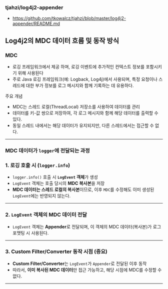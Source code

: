 ### tjahzi/log4j2-appender

- https://github.com/tkowalcz/tjahzi/blob/master/log4j2-appender/README.md



## Log4j2의 MDC 데이터 흐름 및 동작 방식

### MDC 
- 로깅 프레임워크에서 제공 하며, 로깅 이벤트에 추가적인 컨텍스트 정보를 포함시키기 위해 사용된다 
- 주로 Java 로깅 프레임워크(예: Logback, Log4j)에서 사용되며, 특정 요청이나 스레드에 대한 부가 정보를 로그 메시지와 함께 기록하는 데 유용하다.

주요 개념
- MDC는 스레드 로컬(ThreadLocal) 저장소를 사용하여 데이터를 관리
- 데이터를 키-값 쌍으로 저장하여, 각 로그 메시지와 함께 해당 데이터를 출력할 수 있다.
- 동일 스레드 내에서는 해당 데이터가 유지되지만, 다른 스레드에서는 접근할 수 없다.

---

### MDC 데이터가 `logger`에 전달되는 과정

### **1. 로깅 호출 시 (`logger.info`)**
- `logger.info()` 호출 시 **`LogEvent` 객체**가 생성
- `LogEvent` 객체는 호출 당시의 **MDC 복사본**을 저장
- **MDC 데이터는 스레드 로컬의 복사본**이므로, 이후 `MDC`를 수정해도 이미 생성된 `LogEvent`에는 반영되지 않는다.

---

### **2. `LogEvent` 객체의 MDC 데이터 전달**
- `LogEvent` 객체는 **Appender**로 전달되며, 이 객체의 MDC 데이터(복사본)가 로그 포맷팅 시 사용된다.

---

### **3. Custom Filter/Converter 동작 시점 (중요)**
- **Custom Filter/Converter**는 `LogEvent`가 `Appender`로 전달된 이후 동작
- 따라서, **이미 복사된 MDC 데이터**만 접근 가능하고, 해당 시점에 MDC를 수정할 수 없다.

---

